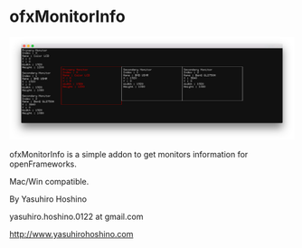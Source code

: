 # ofxMonitorInfo
![sample image](ofxMonitorInfo.png)

ofxMonitorInfo is a simple addon to get monitors information for openFrameworks.

Mac/Win compatible.


By Yasuhiro Hoshino

yasuhiro.hoshino.0122 at gmail.com

http://www.yasuhirohoshino.com
